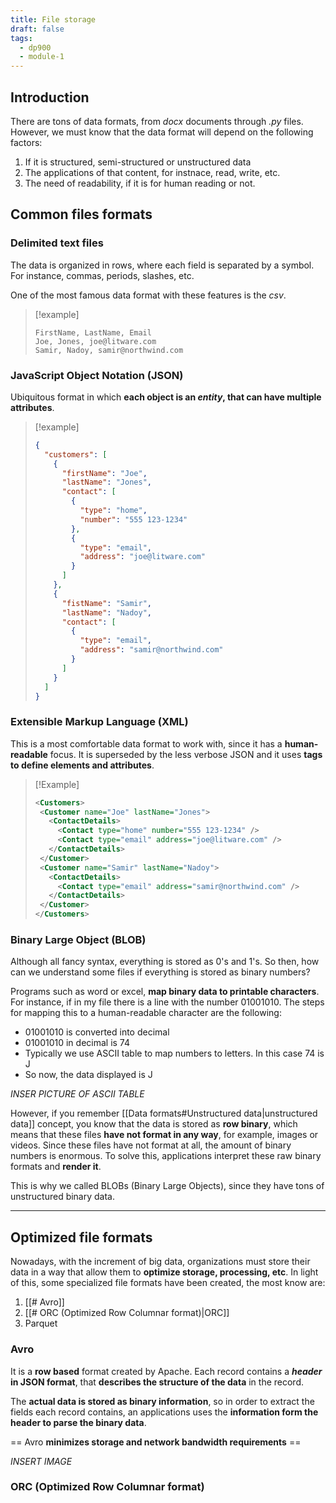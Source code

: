 ```yaml
---
title: File storage
draft: false
tags:
  - dp900
  - module-1
---
```


## Introduction

There are tons of data formats, from _docx_ documents through _.py_ files. However, we must know that the data format will depend on the following factors:

1. If it is structured, semi-structured or unstructured data
2. The applications of that content, for instnace, read, write, etc.
3. The need of readability, if it is for human reading or not.

## Common files formats

### Delimited text files

The data is organized in rows, where each field is separated by a symbol. For instance, commas, periods, slashes, etc.

One of the most famous data format with these features is the _csv_.

> [!example]
>
> ```csv
> FirstName, LastName, Email
> Joe, Jones, joe@litware.com
> Samir, Nadoy, samir@northwind.com
> ```

### JavaScript Object Notation (JSON)

Ubiquitous format in which **each object is an _entity_, that can have multiple attributes**.

> [!example]
>
> ```json
> {
>   "customers": [
>     {
>       "firstName": "Joe",
>       "lastName": "Jones",
>       "contact": [
>         {
>           "type": "home",
>           "number": "555 123-1234"
>         },
>         {
>           "type": "email",
>           "address": "joe@litware.com"
>         }
>       ]
>     },
>     {
>       "fistName": "Samir",
>       "lastName": "Nadoy",
>       "contact": [
>         {
>           "type": "email",
>           "address": "samir@northwind.com"
>         }
>       ]
>     }
>   ]
> }
> ```

### Extensible Markup Language (XML)

This is a most comfortable data format to work with, since it has a **human-readable** focus. It is superseded by the less verbose JSON and it uses **tags to define elements and attributes**.

> [!Example]
>
> ```xml
> <Customers>
>  <Customer name="Joe" lastName="Jones">
>    <ContactDetails>
>      <Contact type="home" number="555 123-1234" />
>      <Contact type="email" address="joe@litware.com" />
>    </ContactDetails>
>  </Customer>
>  <Customer name="Samir" lastName="Nadoy">
>    <ContactDetails>
>      <Contact type="email" address="samir@northwind.com" />
>    </ContactDetails>
>  </Customer>
> </Customers>
> ```

### Binary Large Object (BLOB)

Although all fancy syntax, everything is stored as 0's and 1's. So then, how can we understand some files if everything is stored as binary numbers?

Programs such as word or excel, **map binary data to printable characters**. For instance, if in my file there is a line with the number 01001010. The steps for mapping this to a human-readable character are the following:

* 01001010 is converted into decimal
* 01001010 in decimal is 74
* Typically we use ASCII table to map numbers to letters. In this case 74 is J
* So now, the data displayed is J

_INSER PICTURE OF ASCII TABLE_

However, if you remember [[Data formats#Unstructured data|unstructured data]] concept, you know that the data is stored as **row binary**, which means that these files **have not format in any way**, for example, images or videos. Since these files have not format at all, the amount of binary numbers is enormous. To solve this, applications interpret these raw binary formats and **render it**.

This is why we called BLOBs (Binary Large Objects), since they have tons of unstructured binary data.


---

## Optimized file formats

Nowadays, with the increment of big data, organizations must store their data in a way that allow them to **optimize storage, processing, etc**. In light of this, some specialized file formats have been created, the most know are:

1. [[# Avro]]
2. [[# ORC (Optimized Row Columnar format)|ORC]]
3. Parquet
### Avro

It is a **row based** format created by Apache. Each record contains a **_header_ in JSON format**, that **describes the structure of the data** in the record.

The **actual data is stored as binary information**, so in order to extract the fields each record contains, an applications uses the **information form the header to parse the binary data**.

== Avro **minimizes storage and network bandwidth requirements** ==

_INSERT IMAGE_

### ORC (Optimized Row Columnar format)